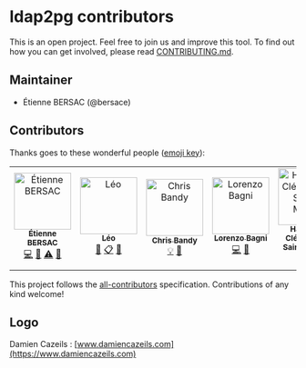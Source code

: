 # ldap2pg contributors

This is an open project. Feel free to join us and improve this tool. To find out
how you can get involved, please read [CONTRIBUTING.md](CONTRIBUTING.md).


## Maintainer

- Étienne BERSAC (@bersace)


## Contributors

Thanks goes to these wonderful people ([emoji key](https://github.com/kentcdodds/all-contributors#emoji-key)):

<!-- ALL-CONTRIBUTORS-LIST:START - Do not remove or modify this section -->
<!-- prettier-ignore -->
<table><tr><td align="center"><a href="https://bersace.cae.li/"><img src="https://avatars1.githubusercontent.com/u/542613?v=4" width="100px;" alt="Étienne BERSAC"/><br /><sub><b>Étienne BERSAC</b></sub></a><br /><a href="https://github.com/bersace/ldap2pg/commits?author=bersace" title="Code">💻</a> <a href="https://github.com/bersace/ldap2pg/commits?author=bersace" title="Documentation">📖</a> <a href="https://github.com/bersace/ldap2pg/commits?author=bersace" title="Tests">⚠️</a> <a href="#talk-bersace" title="Talks">📢</a></td><td align="center"><a href="https://github.com/leorenc"><img src="https://avatars0.githubusercontent.com/u/27353905?v=4" width="100px;" alt="Léo"/><br /><sub><b>Léo</b></sub></a><br /><a href="#blog-leorenc" title="Blogposts">📝</a> <a href="#eventOrganizing-leorenc" title="Event Organizing">📋</a> <a href="#design-leorenc" title="Design">🎨</a></td><td align="center"><a href="https://github.com/cbandy"><img src="https://avatars0.githubusercontent.com/u/106560?v=4" width="100px;" alt="Chris Bandy"/><br /><sub><b>Chris Bandy</b></sub></a><br /><a href="#example-cbandy" title="Examples">💡</a> <a href="#review-cbandy" title="Reviewed Pull Requests">👀</a></td><td align="center"><a href="https://github.com/datinho"><img src="https://avatars3.githubusercontent.com/u/9349283?s=88&v=4" width="100px;" alt="Lorenzo Bagni"/><br /><sub><b>Lorenzo Bagni</b></sub></a><br /><a href="https://github.com/bersace/ldap2pg/commits?author=datinho" title="Code">💻</a> <a href="#review-datinho" title="Reviewed Pull Requests">👀</a></td><td align="center"><a href="https://github.com/hlecleme"><img src="https://avatars3.githubusercontent.com/u/50139228?v=4" width="100px;" alt="Harold le Clément de Saint-Marcq"/><br /><sub><b>Harold le Clément de Saint-Marcq</b></sub></a><br /><a href="https://github.com/bersace/ldap2pg/commits?author=hlecleme" title="Code">💻</a></td></tr></table>

<!-- ALL-CONTRIBUTORS-LIST:END -->

This project follows the [all-contributors](https://github.com/kentcdodds/all-contributors) specification. Contributions of any kind welcome!

## Logo

Damien Cazeils : [www.damiencazeils.com](https://www.damiencazeils.com)
